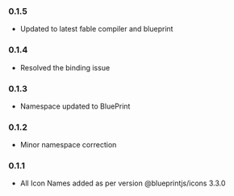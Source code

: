 ### 0.1.5
* Updated to latest fable compiler and blueprint

###  0.1.4
* Resolved the binding issue

### 0.1.3
* Namespace updated to BluePrint

### 0.1.2
* Minor namespace correction

### 0.1.1
* All Icon Names added as per version @blueprintjs/icons 3.3.0
